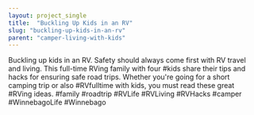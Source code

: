 ```yaml
---
layout: project_single
title:  "Buckling Up Kids in an RV"
slug: "buckling-up-kids-in-an-rv"
parent: "camper-living-with-kids"
---
```

Buckling up kids in an RV. Safety should always come first with RV travel and living. This full-time RVing family with four #kids share their tips and hacks for ensuring safe road trips. Whether you're going for a short camping trip or also #RVfulltime with kids, you must read these great #RVing ideas. #family #roadtrip #RVLife #RVLiving #RVHacks #camper #WinnebagoLife #Winnebago